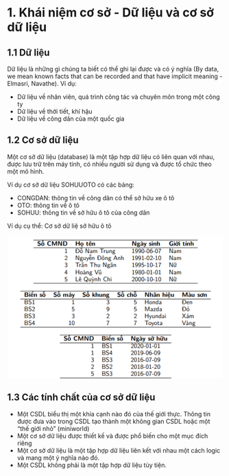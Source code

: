 # 1. Khái niệm cơ sở - Dữ liệu và cơ sở dữ liệu

## 1.1 Dữ liệu

Dữ liệu là những gì chúng ta biết có thể ghi lại được và có ý nghĩa (By data, we mean known facts that can be recorded and that have implicit meaning - Elmasri, Navathe). 
Ví dụ: 

- Dữ liệu về nhân viên, quá trình công tác và chuyên môn trong một công ty 
- Dữ liệu về thời tiết, khí hậu 
- Dữ liệu về công dân của một quốc gia

## 1.2 Cơ sở dữ liệu

Một cơ sở dữ liệu (database) là một tập hợp dữ liệu có liên quan với nhau, được lưu trữ trên máy tính, có nhiều người sử dụng và được tổ chức theo một mô hình. 

Ví dụ cơ sở dữ liệu SOHUUOTO có các bảng: 

- CONGDAN: thông tin về công dân có thể sở hữu xe ô tô 
- OTO: thông tin về ô tô 
- SOHUU: thông tin về sở hữu ô tô của công dân

 Ví dụ cụ thể: Cơ sở dữ liệ sở hữu ô tô
 
<p align="center">
  <img src="https://github.com/CHu292/SOC/blob/main/Database/BMCSDL2/entity-relationship_method/image/vd_csdl_oto.png" alt="Ví dụ CSDL ô tô" width="700">
</p>

## 1.3 Các tính chất của cơ sở dữ liệu

- Một CSDL biểu thị một khía cạnh nào đó của thế giới thực. Thông tin được đưa vào trong CSDL tạo thành một không gian CSDL hoặc một “thế giới nhỏ” (miniworld) 
- Một cơ sở dữ liệu được thiết kế và được phổ biến cho một mục đích riêng 
- Một cơ sở dữ liệu là một tập hợp dữ liệu liên kết với nhau một cách logic và mang một ý nghĩa nào đó. 
- Một CSDL không phải là một tập hợp dữ liệu tùy tiện.
